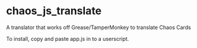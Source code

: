 # chaos_js_translate
A translator that works off Grease/TamperMonkey to translate Chaos Cards

To install, copy and paste app.js in to a userscript.

